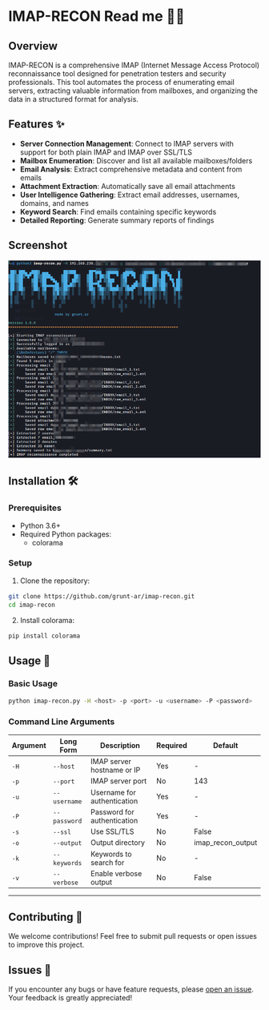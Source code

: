 # IMAP-RECON Read me 🚀📧

## Overview

IMAP-RECON is a comprehensive IMAP (Internet Message Access Protocol) reconnaissance tool designed for penetration testers and security professionals. This tool automates the process of enumerating email servers, extracting valuable information from mailboxes, and organizing the data in a structured format for analysis.

## Features ✨

- **Server Connection Management**: Connect to IMAP servers with support for both plain IMAP and IMAP over SSL/TLS
- **Mailbox Enumeration**: Discover and list all available mailboxes/folders
- **Email Analysis**: Extract comprehensive metadata and content from emails
- **Attachment Extraction**: Automatically save all email attachments
- **User Intelligence Gathering**: Extract email addresses, usernames, domains, and names
- **Keyword Search**: Find emails containing specific keywords
- **Detailed Reporting**: Generate summary reports of findings

## Screenshot

![](img.png)



## Installation 🛠️

### Prerequisites

- Python 3.6+
- Required Python packages:
    - colorama

### Setup

1. Clone the repository:
```bash
git clone https://github.com/grunt-ar/imap-recon.git
cd imap-recon
```
2. Install colorama:
```bash
pip install colorama
```

## Usage 📖

### Basic Usage

```bash
python imap-recon.py -H <host> -p <port> -u <username> -P <password>
```

### Command Line Arguments

| Argument | Long Form | Description | Required | Default |
|----------|-----------|-------------|----------|---------|
| `-H` | `--host` | IMAP server hostname or IP | Yes | - |
| `-p` | `--port` | IMAP server port | No | 143 |
| `-u` | `--username` | Username for authentication | Yes | - |
| `-P` | `--password` | Password for authentication | Yes | - |
| `-s` | `--ssl` | Use SSL/TLS | No | False |
| `-o` | `--output` | Output directory | No | imap_recon_output |
| `-k` | `--keywords` | Keywords to search for | No | - |
| `-v` | `--verbose` | Enable verbose output | No | False |

---

## Contributing 🤝

We welcome contributions! Feel free to submit pull requests or open issues to improve this project.

## Issues 🐛

If you encounter any bugs or have feature requests, please [open an issue](https://github.com/grunt-ar/imap-recon/issues). Your feedback is greatly appreciated!

